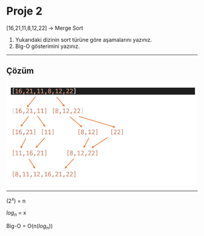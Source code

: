 # Proje 2

[16,21,11,8,12,22] -> Merge Sort

1. Yukarıdaki dizinin sort türüne göre aşamalarını yazınız.
2. Big-O gösterimini yazınız.

---
## Çözüm

![mergesortlogo](/mergesort.jpg)

---

($2^{x}$) = n

$log_{n}$ = x

Big-O = O(n($log_{n}$))










